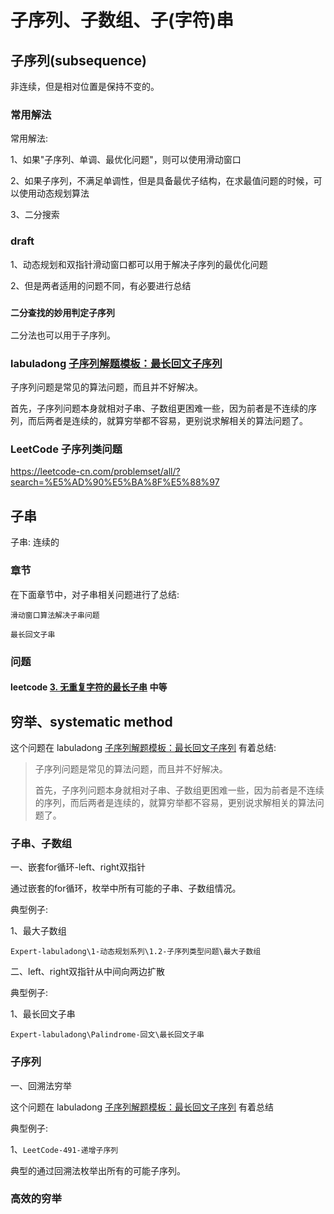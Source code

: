 # 子序列、子数组、子(字符)串



## 子序列(subsequence)

非连续，但是相对位置是保持不变的。

### 常用解法

常用解法:

1、如果"子序列、单调、最优化问题"，则可以使用滑动窗口

2、如果子序列，不满足单调性，但是具备最优子结构，在求最值问题的时候，可以使用动态规划算法

3、二分搜索

### draft

1、动态规划和双指针滑动窗口都可以用于解决子序列的最优化问题

2、但是两者适用的问题不同，有必要进行总结

### `二分查找的妙用判定子序列`

二分法也可以用于子序列。



### labuladong [子序列解题模板：最长回文子序列](https://mp.weixin.qq.com/s/zNai1pzXHeB2tQE6AdOXTA)

子序列问题是常见的算法问题，而且并不好解决。

首先，子序列问题本身就相对子串、子数组更困难一些，因为前者是不连续的序列，而后两者是连续的，就算穷举都不容易，更别说求解相关的算法问题了。



### LeetCode 子序列类问题

https://leetcode-cn.com/problemset/all/?search=%E5%AD%90%E5%BA%8F%E5%88%97

## 子串

子串: 连续的

### 章节

在下面章节中，对子串相关问题进行了总结: 

`滑动窗口算法解决子串问题`

`最长回文子串`

### 问题

#### leetcode [3. 无重复字符的最长子串](https://leetcode-cn.com/problems/longest-substring-without-repeating-characters/) 中等



## 穷举、systematic method

这个问题在 labuladong [子序列解题模板：最长回文子序列](https://mp.weixin.qq.com/s/zNai1pzXHeB2tQE6AdOXTA) 有着总结: 

> 子序列问题是常见的算法问题，而且并不好解决。
>
> 首先，子序列问题本身就相对子串、子数组更困难一些，因为前者是不连续的序列，而后两者是连续的，就算穷举都不容易，更别说求解相关的算法问题了。



### 子串、子数组

一、嵌套for循环-left、right双指针

通过嵌套的for循环，枚举中所有可能的子串、子数组情况。

典型例子:

1、最大子数组

`Expert-labuladong\1-动态规划系列\1.2-子序列类型问题\最大子数组`

二、left、right双指针从中间向两边扩散

典型例子:

1、最长回文子串

`Expert-labuladong\Palindrome-回文\最长回文子串`



### 子序列

一、回溯法穷举

这个问题在 labuladong [子序列解题模板：最长回文子序列](https://mp.weixin.qq.com/s/zNai1pzXHeB2tQE6AdOXTA) 有着总结

典型例子:

1、`LeetCode-491-递增子序列`

典型的通过回溯法枚举出所有的可能子序列。



### 高效的穷举